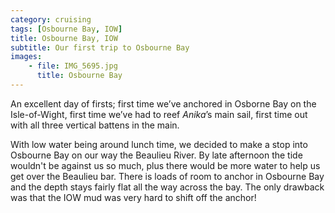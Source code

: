 ```yaml
---
category: cruising
tags: [Osbourne Bay, IOW]
title: Osbourne Bay, IOW
subtitle: Our first trip to Osbourne Bay
images: 
    - file: IMG_5695.jpg
      title: Osbourne Bay
---
```

An excellent day of firsts; first time we’ve anchored in Osborne Bay on the Isle-of-Wight, first time we’ve had to reef _Anika_’s main sail, first time out with all three vertical battens in the main. 

With low water being around lunch time, we decided to make a stop into Osbourne Bay on our way the Beaulieu River. By late afternoon the tide wouldn't be against us so much, plus there would be more water to help us get over the Beaulieu bar. There is loads of room to anchor in Osbourne Bay and the depth stays fairly flat all the way across the bay. The only drawback was that the IOW mud was very hard to shift off the anchor! 


